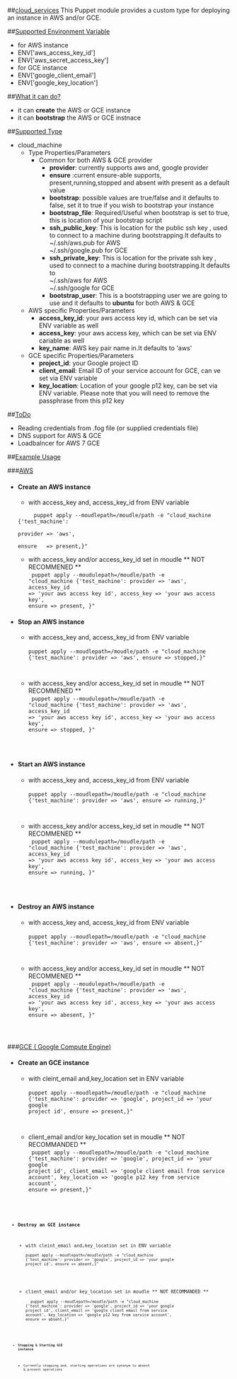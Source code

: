 ##<u>cloud_services</u>
This Puppet module provides a custom type for deploying an instance in AWS and/or GCE.  

##<u>Supported Environment Variable</u>
- for AWS instance
 - ENV['aws_access_key_id']
 - ENV['aws_secret_access_key']
- for GCE instance
 - ENV['google_client_email']
 - ENV['google_key_location']

##<u>What it can do?</u>
- it can **create** the AWS or GCE instance
- it can **bootstrap** the AWS or GCE instnace

##<u>Supported Type</u>  
- cloud_machine  
  - Type Properties/Parameters  
    - Common for both AWS & GCE provider  
      - **provider**: currently supports aws and, google provider  
      - **ensure**   :current ensure-able supports, present,running,stopped and absent with present as a default value  
      - **bootstrap**: possible values are true/false and it defaults to false, set it to true if you wish to bootstrap your instance  
      - **bootstrap_file**: Required/Useful when bootstrap is set to true, this is location of your bootstrap script  
      - **ssh_public_key**: This is location for the public ssh key , used to connect to a machine during bootstrapping.It defaults to  
         ~/.ssh/aws.pub for AWS  
         ~/.ssh/google.pub  for GCE  
      - **ssh_private_key**: This is location for the private ssh key , used to connect to a machine during bootstrapping.It defaults to  
          ~/.ssh/aws for AWS  
          ~/.ssh/google  for GCE  
      - **bootstrap_user**: This is a bootstrapping user we are going to use and it defaults to **ubuntu** for both AWS & GCE
   - AWS specific Properties/Parameters
      - **access_key_id**: your aws access key id, which can be set via ENV variable as well  
      - **access_key**: your aws access key, which can be set via ENV cariable as well
      - **key_name**: AWS key pair name in.It defaults to 'aws'  
   - GCE specific Properties/Parameters
      - **project_id**: your Google project ID 
      - **client_email**: Email ID of your service account for GCE, can ve set via ENV variable
      - **key_location**: Location of your google p12 key, can be set via ENV variable.  Please note that you will need to remove the passphrase from this p12 key


##<u>ToDo</u>

- Reading credentials from .fog file (or supplied credentials file)
- DNS support for AWS & GCE
- Loadbalncer for AWS 7 GCE

##<u>Example Usage</u>

###<u>AWS</u>

* #### Create an AWS instance
    - with access_key and, access_key_id from ENV variable <br/>
     <code>
       puppet apply --moudlepath=/moudle/path -e "cloud_machine {'test_machine':
                                                                    provider => 'aws',
                                                                    ensure   => present,}"
     </code>

    - with access_key and/or access_key_id set in moudle ** NOT RECOMMENED ** <br/>
      <code>
        puppet apply --moudulepath=/moudle/path -e "cloud_machine {'test_machine':
                                                                      provider      => 'aws',
                                                                      access_key_id => 'your aws access key id',
                                                                      access_key    => 'your aws access key',
                                                                      ensure        => present, }"
      </code>

* #### Stop an AWS instance
    - with access_key and, access_key_id from ENV variable <br/>
    <code> puppet apply --moudlepath=/moudle/path -e "cloud_machine {'test_machine':
                                                                        provider => 'aws',
                                                                        ensure   => stopped,}"
    </code>

    - with access_key and/or access_key_id set in moudle ** NOT RECOMMENED ** <br/>
    <code> puppet apply --moudulepath=/moudle/path -e "cloud_machine {'test_machine':
                                                                         provider      => 'aws',
                                                                         access_key_id => 'your aws access key id',
                                                                         access_key    => 'your aws access key',
                                                                         ensure        => stopped, }"
    </code>

* #### Start an AWS instance
    - with access_key and, access_key_id from ENV variable <br/>
    <code> puppet apply --moudlepath=/moudle/path -e "cloud_machine {'test_machine':
                                                                        provider => 'aws',
                                                                        ensure   => running,}"
    </code>

    - with access_key and/or access_key_id set in moudle ** NOT RECOMMENED ** <br/>
    <code> puppet apply --moudulepath=/moudle/path -e "cloud_machine {'test_machine':
                                                                         provider      => 'aws',
                                                                         access_key_id => 'your aws access key id',
                                                                         access_key    => 'your aws access key',
                                                                         ensure        => running, }"
    </code>

* #### Destroy an AWS instance
    - with access_key and, access_key_id from ENV variable <br/>
    <code> puppet apply --moudlepath=/moudle/path -e "cloud_machine {'test_machine':
                                                                       provider => 'aws',
                                                                       ensure   => absent,}"
    </code>

    - with access_key and/or access_key_id set in moudle ** NOT RECOMMENED ** <br/>
    <code> puppet apply --moudulepath=/moudle/path -e "cloud_machine {'test_machine':
                                                                       provider      => 'aws',
                                                                       access_key_id => 'your aws access key id',
                                                                       access_key    => 'your aws access key',
                                                                       ensure        => abesent, }"
    </code>

###<u>GCE ( Google Compute Engine)</u>

* #### Create an GCE instance
    - with cleint_email and,key_location set in ENV variable <br/>
    <code> puppet apply --moudlepath=/moudle/path -e "cloud_machine {'test_machine':
                                                                        provider   => 'google',
                                                                        project_id => 'your google project id',
                                                                        ensure     => present,}"
    </code>

    - client_email and/or key_location set in moudle ** NOT RECOMMANDED ** <br/>
    <code> puppet apply --moudlepath=/moudle/path -e "cloud_machine {'test_machine':
                                                                        provider     => 'google',
                                                                        project_id   => 'your google project id',
                                                                        client_email => 'google client email from service account',
                                                                        key_location => 'google p12 key from service account',
                                                                        ensure       => present,}"

    <code/>

* #### Destroy an GCE instance
    - with cleint_email and,key_location set in ENV variable <br/>
    <code> puppet apply --moudlepath=/moudle/path -e "cloud_machine {'test_machine':
                                                                        provider   => 'google',
                                                                        project_id => 'your google project id',
                                                                        ensure     => absent,}"
    </code>

    - client_email and/or key_location set in moudle ** NOT RECOMMANDED ** <br/>
    <code> puppet apply --moudlepath=/moudle/path -e "cloud_machine {'test_machine':
                                                                        provider     => 'google',
                                                                        project_id   => 'your google project id',
                                                                        client_email => 'google client email from service account',
                                                                        key_location => 'google p12 key from service account',
                                                                        ensure       => absent,}"

    <code/>

* #### Stopping & Starting GCE instance
    - Currently stopping and, starting operations are synonym to absent & present operations
